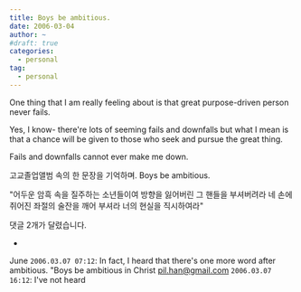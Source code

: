```yaml
---
title: Boys be ambitious.
date: 2006-03-04
author: ~
#draft: true
categories:
  - personal
tag:
  - personal
---
```




One thing that I am really feeling about is that great purpose-driven person never fails. 

Yes, I know- there're lots of seeming fails and downfalls but what I mean is that a chance will be given to those who seek and pursue the great thing.

Fails and downfalls cannot ever make me down.

고교졸업앨범 속의 한 문장을 기억하며.
Boys
be
ambitious.

"어두운 암흑 속을 질주하는 소년들이여
방향을 잃어버린 그 핸들을 부셔버려라
네 손에 쥐어진 좌절의 술잔을 깨어 부셔라
너의 현실을 직시하여라"


 댓글  2개가 달렸습니다.

- 
June `2006.03.07 07:12`: 
In fact, I heard that there's one more word after ambitious. 
"Boys be ambitious in Christ
pil.han@gmail.com `2006.03.07 16:12`: 
I've not heard





